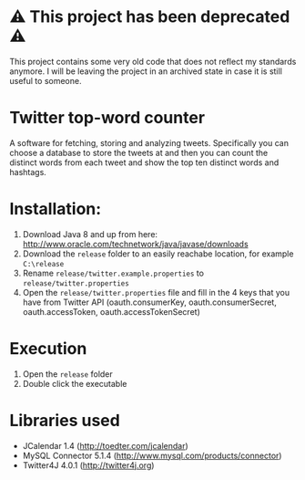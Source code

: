 # ⚠️ This project has been deprecated ⚠️

This project contains some very old code that does not reflect my standards anymore. I will be leaving
the project in an archived state in case it is still useful to someone.

Twitter top-word counter
==============

A software for fetching, storing and analyzing tweets. Specifically you can choose a database to store the tweets at and then you can count the distinct words from each tweet and show the top ten distinct words and hashtags.

Installation:
=========================

  1. Download Java 8 and up from here: http://www.oracle.com/technetwork/java/javase/downloads
  2. Download the `release` folder to an easily reachabe location, for example `C:\release`
  3. Rename `release/twitter.example.properties` to `release/twitter.properties`
  4. Open the `release/twitter.properties` file and fill in the 4 keys that you have from Twitter API (oauth.consumerKey, oauth.consumerSecret, oauth.accessToken, oauth.accessTokenSecret)
  
Execution
=======================

  1. Open the `release` folder
  2. Double click the executable
  

Libraries used
=======================

* JCalendar 1.4 (http://toedter.com/jcalendar)
* MySQL Connector 5.1.4 (http://www.mysql.com/products/connector)
* Twitter4J 4.0.1 (http://twitter4j.org)
